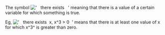 The symbol
!['   there exists   '](../dictionary/equation_images/3599.1..png)
meaning that there is a value of a certain variable for which something
is true.

Eg,
!['   there exists  x, x\^3 \> 0  '](../dictionary/equation_images/3599.2..png)
means that there is at least one value of x for which x^3^ is greater
than zero.
